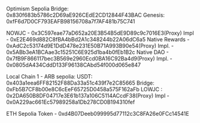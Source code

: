 Optimism Sepolia
Bridge: 0x830f683b5786c2D69aE926CEdE2CD12844F43BAC
Genesis: 0xfF6d7D0CF793EAFB98156708a7f7AF481b75C741 

NOWJC - 0x3C597eae77aD652a20E3B54B5dE9D89c9c7016E3(Proxy) Impl - 0xE2E469d882C8fBA4bBd2A1c348244b22A06dC6a5
Native Rewards - 0xAdC2c53174d9E1DdD478e231E50B71A993B90e54(Proxy) Impl. - 0x5ABb3eA1BCAae3c15251C6E925d1ba4b0fEb1B2c
Native DAO - 0x7fB9F866117bec3B569e2960Ecd0BA16C92Ba4d9(Proxy) Impl. - 0x0805dA434CddD133F96138CAbd54f000d065e847


Local Chain 1 - ARB sepolia:
USDT: 0x403a1eea6FF82152F88Da33a51c439f7e2C85665
Bridge: 0xFb5B7CF8b00e8C6cEeF65725D0458a575F162aFb
LOWJC : 0x2DA650B8DF04717e3E61b137a106C5114ACcdF38(Proxy) Impl - 0x0A229ac661Ec57989258a1Db278CD0B194310fef


ETH Sepolia 
Token - 0xd4B07Deeb099995d77112c3C8FA26e0FCc14541E
